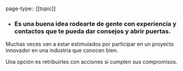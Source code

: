 page-type:: [[topic]]
- ### Es una buena idea rodearte de gente con experiencia y contactos que te pueda dar consejos y abrir puertas.

Muchas veces van a estar estimulados por participar en un proyecto innovador en una industria que conocen bien.

Una opción es retribuirles con acciones si cumplen sus compromisos.


